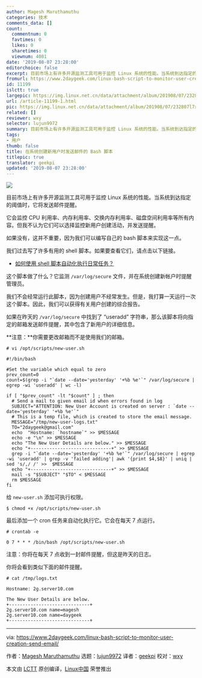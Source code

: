 ```yaml
---
author: Magesh Maruthamuthu
categories: 技术
comments_data: []
count:
  commentnum: 0
  favtimes: 0
  likes: 0
  sharetimes: 0
  viewnum: 4081
date: '2019-08-07 23:28:00'
editorchoice: false
excerpt: 目前市场上有许多开源监测工具可用于监控 Linux 系统的性能。当系统到达指定的阈值时，它将发送邮件提醒。但我不认为它们可以选择监控新用户创建活动，并发送提醒。
fromurl: https://www.2daygeek.com/linux-bash-script-to-monitor-user-creation-send-email/
id: 11199
islctt: true
largepic: https://img.linux.net.cn/data/attachment/album/201908/07/232807l7x4j7y77555j1j5.jpg
url: /article-11199-1.html
pic: https://img.linux.net.cn/data/attachment/album/201908/07/232807l7x4j7y77555j1j5.jpg.thumb.jpg
related: []
reviewer: wxy
selector: lujun9972
summary: 目前市场上有许多开源监测工具可用于监控 Linux 系统的性能。当系统到达指定的阈值时，它将发送邮件提醒。但我不认为它们可以选择监控新用户创建活动，并发送提醒。
tags:
- 用户
thumb: false
title: 在系统创建新用户时发送邮件的 Bash 脚本
titlepic: true
translator: geekpi
updated: '2019-08-07 23:28:00'
---
```


![](/data/attachment/album/201908/07/232807l7x4j7y77555j1j5.jpg)


目前市场上有许多开源监测工具可用于监控 Linux 系统的性能。当系统到达指定的阈值时，它将发送邮件提醒。


它会监控 CPU 利用率、内存利用率、交换内存利用率、磁盘空间利用率等所有内容。但我不认为它们可以选择监控新用户创建活动，并发送提醒。


如果没有，这并不重要，因为我们可以编写自己的 bash 脚本来实现这一点。


我们过去写了许多有用的 shell 脚本。如果要查看它们，请点击以下链接。


* [如何使用 shell 脚本自动化执行日常任务？](https://www.2daygeek.com/category/shell-script/)


这个脚本做了什么？它监测 `/var/log/secure` 文件，并在系统创建新帐户时提醒管理员。


我们不会经常运行此脚本，因为创建用户不经常发生。但是，我打算一天运行一次这个脚本。因此，我们可以获得有关用户创建的综合报告。


如果在昨天的 `/var/log/secure` 中找到了 “useradd” 字符串，那么该脚本将向指定的邮箱发送邮件提醒，其中包含了新用户的详细信息。


**注意：**你需要更改邮箱而不是使用我们的邮箱。



```
# vi /opt/scripts/new-user.sh
```


```
#!/bin/bash

#Set the variable which equal to zero
prev_count=0
count=$(grep -i "`date --date='yesterday' '+%b %e'`" /var/log/secure | egrep -wi 'useradd' | wc -l)

if [ "$prev_count" -lt "$count" ] ; then
  # Send a mail to given email id when errors found in log
  SUBJECT="ATTENTION: New User Account is created on server : `date --date='yesterday' '+%b %e'`"
  # This is a temp file, which is created to store the email message.
  MESSAGE="/tmp/new-user-logs.txt"
  TO="2daygeek@gmail.com"
  echo  "Hostname: `hostname`" >> $MESSAGE
  echo -e "\n" >> $MESSAGE
  echo "The New User Details are below." >> $MESSAGE
  echo "+------------------------------+" >> $MESSAGE
  grep -i "`date --date='yesterday' '+%b %e'`" /var/log/secure | egrep -wi 'useradd' | grep -v 'failed adding'| awk '{print $4,$8}' | uniq | sed 's/,/ /' >>  $MESSAGE
  echo "+------------------------------+" >> $MESSAGE
  mail -s "$SUBJECT" "$TO" < $MESSAGE
  rm $MESSAGE
fi
```

给 `new-user.sh` 添加可执行权限。



```
$ chmod +x /opt/scripts/new-user.sh
```

最后添加一个 cron 任务来自动化执行它。它会在每天 7 点运行。



```
# crontab -e

0 7 * * * /bin/bash /opt/scripts/new-user.sh
```

注意：你将在每天 7 点收到一封邮件提醒，但这是昨天的日志。


你将会看到类似下面的邮件提醒。



```
# cat /tmp/logs.txt

Hostname: 2g.server10.com

The New User Details are below.
+------------------------------+
2g.server10.com name=magesh
2g.server10.com name=daygeek
+------------------------------+
```



---


via: <https://www.2daygeek.com/linux-bash-script-to-monitor-user-creation-send-email/>


作者：[Magesh Maruthamuthu](https://www.2daygeek.com/author/magesh/) 选题：[lujun9972](https://github.com/lujun9972) 译者：[geekpi](https://github.com/geekpi) 校对：[wxy](https://github.com/wxy)


本文由 [LCTT](https://github.com/LCTT/TranslateProject) 原创编译，[Linux中国](https://linux.cn/) 荣誉推出